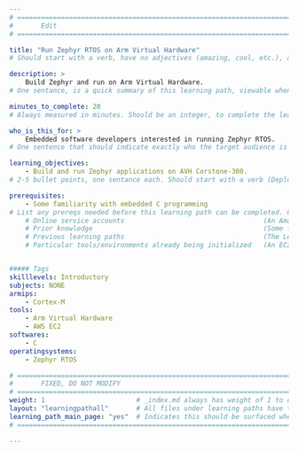 ```yaml
---
# ================================================================================
#       Edit
# ================================================================================

title: "Run Zephyr RTOS on Arm Virtual Hardware"
# Should start with a verb, have no adjectives (amazing, cool, etc.), and be as concise as possible.

description: >
    Build Zephyr and run on Arm Virtual Hardware.
# One sentance, is a quick summary of this learning path, viewable when searching through all learning paths. 

minutes_to_complete: 20
# Always measured in minutes. Should be an integer, to complete the learning path (not just read it).

who_is_this_for: >
    Embedded software developers interested in running Zephyr RTOS.
# One sentence that should indicate exactly who the target audience is (developers in X industries using Y tools/software for Z use-case).

learning_objectives: 
    - Build and run Zephyr applications on AVH Corstone-300.
# 2-5 bullet points, one sentance each. Should start with a verb (Deploy, Measure) and indicate the value of the objective if possible.

prerequisites:
    - Some familiarity with embedded C programming
# List any prereqs needed before this learning path can be completed. Can include:
    # Online service accounts                                   (An Amazon Web Services account)
    # Prior knowledge                                           (Some familiarity with embedded programing)
    # Previous learning paths                                   (The Learning Path: Getting Started with Arm Virtual Hardware)
    # Particular tools/environments already being initialized   (An EC2 instance with AVH installed)


##### Tags
skilllevels: Introductory
subjects: NONE
armips:
    - Cortex-M
tools:
    - Arm Virtual Hardware
    - AWS EC2
softwares:
    - C
operatingsystems:
    - Zephyr RTOS

# ================================================================================
#       FIXED, DO NOT MODIFY
# ================================================================================
weight: 1                       # _index.md always has weight of 1 to order correctly
layout: "learningpathall"       # All files under learning paths have this same wrapper
learning_path_main_page: "yes"  # Indicates this should be surfaced when looking for related content. Only set for _index.md of learning path content.
# ================================================================================

---
```

